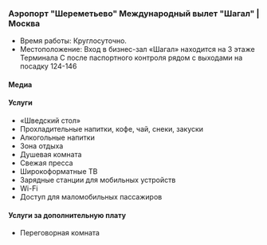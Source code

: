 
### Аэропорт "Шереметьево" Международный вылет "Шагал" | Москва
* Время работы: Круглосуточно.
* Местоположение: Вход в бизнес-зал «Шагал» находится на 3 этаже Терминала C после паспортного контроля рядом с выходами на посадку 124-146

#### Медиа

#### Услуги
* «Шведский стол»
* Прохладительные напитки, кофе, чай, снеки, закуски
* Алкогольные напитки
* Зона отдыха
* Душевая комната
* Свежая пресса
* Широкоформатные ТВ
* Зарядные станции для мобильных устройств
* Wi-Fi
* Доступ для маломобильных пассажиров

#### Услуги за дополнительную плату 
* Переговорная комната
